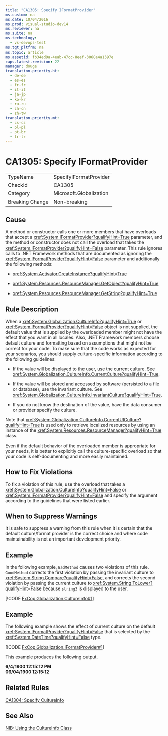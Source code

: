 ```yaml
---
title: "CA1305: Specify IFormatProvider"
ms.custom: na
ms.date: 10/04/2016
ms.prod: visual-studio-dev14
ms.reviewer: na
ms.suite: na
ms.technology: 
  - vs-devops-test
ms.tgt_pltfrm: na
ms.topic: article
ms.assetid: fb34ed9a-4eab-47cc-8eef-3068a4a1397e
caps.latest.revision: 22
manager: douge
translation.priority.ht: 
  - de-de
  - es-es
  - fr-fr
  - it-it
  - ja-jp
  - ko-kr
  - ru-ru
  - zh-cn
  - zh-tw
translation.priority.mt: 
  - cs-cz
  - pl-pl
  - pt-br
  - tr-tr
---
```

# CA1305: Specify IFormatProvider
|||  
|-|-|  
|TypeName|SpecifyIFormatProvider|  
|CheckId|CA1305|  
|Category|Microsoft.Globalization|  
|Breaking Change|Non-breaking|  
  
## Cause  
 A method or constructor calls one or more members that have overloads that accept a <xref:System.IFormatProvider?qualifyHint=True> parameter, and the method or constructor does not call the overload that takes the <xref:System.IFormatProvider?qualifyHint=False> parameter. This rule ignores calls to .NET Framework methods that are documented as ignoring the <xref:System.IFormatProvider?qualifyHint=False> parameter and additionally the following methods:  
  
-   <xref:System.Activator.CreateInstance?qualifyHint=True>  
  
-   <xref:System.Resources.ResourceManager.GetObject?qualifyHint=True>  
  
-   <xref:System.Resources.ResourceManager.GetString?qualifyHint=True>  
  
## Rule Description  
 When a <xref:System.Globalization.CultureInfo?qualifyHint=True> or <xref:System.IFormatProvider?qualifyHint=False> object is not supplied, the default value that is supplied by the overloaded member might not have the effect that you want in all locales. Also, .NET Framework members choose default culture and formatting based on assumptions that might not be correct for your code. To make sure that the code works as expected for your scenarios, you should supply culture-specific information according to the following guidelines:  
  
-   If the value will be displayed to the user, use the current culture. See <xref:System.Globalization.CultureInfo.CurrentCulture?qualifyHint=True>.  
  
-   If the value will be stored and accessed by software (persisted to a file or database), use the invariant culture. See <xref:System.Globalization.CultureInfo.InvariantCulture?qualifyHint=True>.  
  
-   If you do not know the destination of the value, have the data consumer or provider specify the culture.  
  
 Note that <xref:System.Globalization.CultureInfo.CurrentUICulture?qualifyHint=True> is used only to retrieve localized resources by using an instance of the <xref:System.Resources.ResourceManager?qualifyHint=True> class.  
  
 Even if the default behavior of the overloaded member is appropriate for your needs, it is better to explicitly call the culture-specific overload so that your code is self-documenting and more easily maintained.  
  
## How to Fix Violations  
 To fix a violation of this rule, use the overload that takes a <xref:System.Globalization.CultureInfo?qualifyHint=False> or <xref:System.IFormatProvider?qualifyHint=False> and specify the argument according to the guidelines that were listed earlier.  
  
## When to Suppress Warnings  
 It is safe to suppress a warning from this rule when it is certain that the default culture/format provider is the correct choice and where code maintainability is not an important development priority.  
  
## Example  
 In the following example, `BadMethod` causes two violations of this rule. `GoodMethod` corrects the first violation by passing the invariant culture to <xref:System.String.Compare?qualifyHint=False>, and corrects the second violation by passing the current culture to <xref:System.String.ToLower?qualifyHint=False> because `string3` is displayed to the user.  
  
 [!CODE [FxCop.Globalization.CultureInfo#1](../CodeSnippet/VS_Snippets_CodeAnalysis/FxCop.Globalization.CultureInfo#1)]  
  
## Example  
 The following example shows the effect of current culture on the default <xref:System.IFormatProvider?qualifyHint=False> that is selected by the <xref:System.DateTime?qualifyHint=False> type.  
  
 [!CODE [FxCop.Globalization.IFormatProvider#1](../CodeSnippet/VS_Snippets_CodeAnalysis/FxCop.Globalization.IFormatProvider#1)]  
  
 This example produces the following output.  
  
 **6/4/1900 12:15:12 PM**  
**06/04/1900 12:15:12**   
## Related Rules  
 [CA1304: Specify CultureInfo](../VS_IDE/CA1304--Specify-CultureInfo.md)  
  
## See Also  
 [NIB: Using the CultureInfo Class](assetId:///d4329e34-64c3-4d1e-8c73-5b0ee626ba7a)
